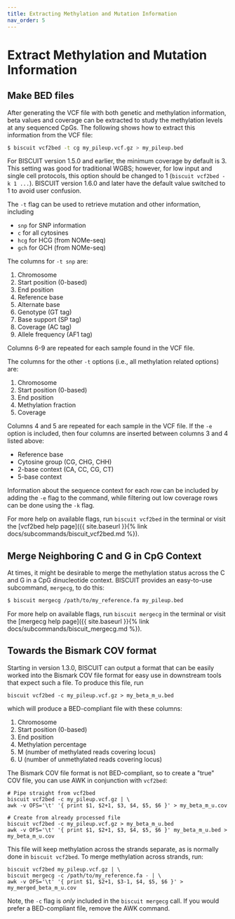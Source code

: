 ```yaml
---
title: Extracting Methylation and Mutation Information
nav_order: 5
---
```


# Extract Methylation and Mutation Information

## Make BED files

After generating the VCF file with both genetic and methylation information, beta values and coverage can be extracted
to study the methylation levels at any sequenced CpGs. The following shows how to extract this information from the VCF
file:
```bash
$ biscuit vcf2bed -t cg my_pileup.vcf.gz > my_pileup.bed
```
For BISCUIT version 1.5.0 and earlier, the minimum coverage by default is 3. This setting was good for traditional WGBS;
however, for low input and single cell protocols, this option should be changed to 1 (`biscuit vcf2bed -k 1 ...`).
BISCUIT version 1.6.0 and later have the default value switched to 1 to avoid user confusion.

The `-t` flag can be used to retrieve mutation and other information, including

  - `snp` for SNP information
  - `c` for all cytosines
  - `hcg` for HCG (from NOMe-seq)
  - `gch` for GCH (from NOMe-seq)

The columns for `-t snp` are:

  1. Chromosome
  2. Start position (0-based)
  3. End position
  4. Reference base
  5. Alternate base
  6. Genotype (GT tag)
  7. Base support (SP tag)
  8. Coverage (AC tag)
  9. Allele frequency (AF1 tag)

Columns 6-9 are repeated for each sample found in the VCF file.

The columns for the other `-t` options (i.e., all methylation related options) are:

  1. Chromosome
  2. Start position (0-based)
  3. End position
  4. Methylation fraction
  5. Coverage

Columns 4 and 5 are repeated for each sample in the VCF file. If the `-e` option is included, then four columns are
inserted between columns 3 and 4 listed above:

  - Reference base
  - Cytosine group (CG, CHG, CHH)
  - 2-base context (CA, CC, CG, CT)
  - 5-base context
  
Information about the sequence context for each row can be included by adding the `-e` flag to the command, while
filtering out low coverage rows can be done using the `-k` flag.

For more help on available flags, run `biscuit vcf2bed` in the terminal or visit the
[vcf2bed help page]({{ site.baseurl }}{% link docs/subcommands/biscuit_vcf2bed.md %}).

## Merge Neighboring C and G in CpG Context

At times, it might be desirable to merge the methylation status across the C and G in a CpG dinucleotide context.
BISCUIT provides an easy-to-use subcommand, `mergecg`, to do this:
```bash
$ biscuit mergecg /path/to/my_reference.fa my_pileup.bed
```

For more help on available flags, run `biscuit mergecg` in the terminal or visit the
[mergecg help page]({{ site.baseurl }}{% link docs/subcommands/biscuit_mergecg.md %}).

## Towards the Bismark COV format

Starting in version 1.3.0, BISCUIT can output a format that can be easily worked into the Bismark COV file format for
easy use in downstream tools that expect such a file. To produce this file, run
```
biscuit vcf2bed -c my_pileup.vcf.gz > my_beta_m_u.bed
```
which will produce a BED-compliant file with these columns:

  1. Chromosome
  2. Start position (0-based)
  3. End position
  4. Methylation percentage
  5. M (number of methylated reads covering locus)
  6. U (number of unmethylated reads covering locus)

The Bismark COV file format is not BED-compliant, so to create a "true" COV file, you can use AWK in conjunction with
`vcf2bed`:
```
# Pipe straight from vcf2bed
biscuit vcf2bed -c my_pileup.vcf.gz | \
awk -v OFS='\t' '{ print $1, $2+1, $3, $4, $5, $6 }' > my_beta_m_u.cov

# Create from already processed file
biscuit vcf2bed -c my_pileup.vcf.gz > my_beta_m_u.bed
awk -v OFS='\t' '{ print $1, $2+1, $3, $4, $5, $6 }' my_beta_m_u.bed > my_beta_m_u.cov
```

This file will keep methylation across the strands separate, as is normally done in `biscuit vcf2bed`. To merge
methylation across strands, run:
```
biscuit vcf2bed my_pileup.vcf.gz | \
biscuit mergecg -c /path/to/my_reference.fa - | \
awk -v OFS='\t' '{ print $1, $2+1, $3-1, $4, $5, $6 }' > my_merged_beta_m_u.cov
```

Note, the `-c` flag is *only* included in the `biscuit mergecg` call. If you would prefer a BED-compliant file, remove
the AWK command.
